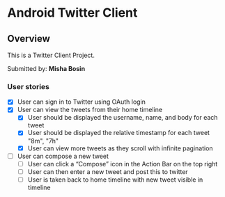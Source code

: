 # Android Twitter Client

## Overview

This is a Twitter Client Project.
 
Submitted by: **Misha Bosin**

### User stories

* [x] User can sign in to Twitter using OAuth login
* [x] User can view the tweets from their home timeline
    * [x] User should be displayed the username, name, and body for each tweet
    * [x] User should be displayed the relative timestamp for each tweet "8m", "7h"
    * [x] User can view more tweets as they scroll with infinite pagination
* [ ] User can compose a new tweet
    * [ ] User can click a “Compose” icon in the Action Bar on the top right
    * [ ] User can then enter a new tweet and post this to twitter
    * [ ] User is taken back to home timeline with new tweet visible in timeline
